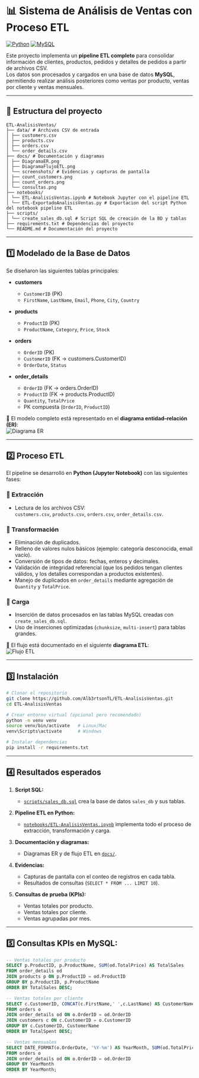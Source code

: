 # 📊 Sistema de Análisis de Ventas con Proceso ETL

[![Python](https://img.shields.io/badge/Python-3.11-blue.svg)](https://www.python.org/)
[![MySQL](https://img.shields.io/badge/MySQL-8.0-orange.svg)](https://www.mysql.com/)

Este proyecto implementa un **pipeline ETL completo** para consolidar información de clientes, productos, pedidos y detalles de pedidos a partir de archivos CSV.  
Los datos son procesados y cargados en una base de datos **MySQL**, permitiendo realizar análisis posteriores como ventas por producto, ventas por cliente y ventas mensuales.

---

## 📂 Estructura del proyecto
```
ETL-AnalisisVentas/
├── data/ # Archivos CSV de entrada
│ ├── customers.csv
│ ├── products.csv
│ ├── orders.csv
│ └── order_details.csv
├── docs/ # Documentación y diagramas
│ ├── DiagramaER.png
│ ├── DiagramaFlujoETL.png
│ └── screenshots/ # Evidencias y capturas de pantalla
│ ├── count_customers.png
│ ├── count_orders.png
│ └── consultas.png
├── notebooks/
│ └── ETL-AnalisisVentas.ipynb # Notebook Jupyter con el pipeline ETL
│ └── ETL-ExportadoAnalisisVentas.py # Exportacion del script Python del notebook pipeline ETL
├── scripts/
│ └── create_sales_db.sql # Script SQL de creación de la BD y tablas
├── requirements.txt # Dependencias del proyecto
└── README.md # Documentación del proyecto
```

---

## 1️⃣ Modelado de la Base de Datos

Se diseñaron las siguientes tablas principales:

- **customers**
  - `CustomerID` (PK)
  - `FirstName`, `LastName`, `Email`, `Phone`, `City`, `Country`

- **products**
  - `ProductID` (PK)
  - `ProductName`, `Category`, `Price`, `Stock`

- **orders**
  - `OrderID` (PK)
  - `CustomerID` (FK → customers.CustomerID)
  - `OrderDate`, `Status`

- **order_details**
  - `OrderID` (FK → orders.OrderID)
  - `ProductID` (FK → products.ProductID)
  - `Quantity`, `TotalPrice`
  - PK compuesta (`OrderID`, `ProductID`)

📌 El modelo completo está representado en el **diagrama entidad–relación (ER)**:  
![Diagrama ER](docs/DiagramaER.png)

---

## 2️⃣ Proceso ETL

El pipeline se desarrolló en **Python (Jupyter Notebook)** con las siguientes fases:

### 🔹 Extracción
- Lectura de los archivos CSV:  
  `customers.csv`, `products.csv`, `orders.csv`, `order_details.csv`.

### 🔹 Transformación
- Eliminación de duplicados.
- Relleno de valores nulos básicos (ejemplo: categoría desconocida, email vacío).
- Conversión de tipos de datos: fechas, enteros y decimales.
- Validación de integridad referencial (que los pedidos tengan clientes válidos, y los detalles correspondan a productos existentes).
- Manejo de duplicados en `order_details` mediante agregación de `Quantity` y `TotalPrice`.

### 🔹 Carga
- Inserción de datos procesados en las tablas MySQL creadas con `create_sales_db.sql`.
- Uso de inserciones optimizadas (`chunksize`, `multi-insert`) para tablas grandes.

📌 El flujo está documentado en el siguiente **diagrama ETL**:  
![Flujo ETL](docs/DiagramaFlujoETL.png)

---

## 3️⃣ Instalación

```bash
# Clonar el repositorio
git clone https://github.com/Alb3rtsonTL/ETL-AnalisisVentas.git
cd ETL-AnalisisVentas

# Crear entorno virtual (opcional pero recomendado)
python -m venv venv
source venv/bin/activate   # Linux/Mac
venv\Scripts\activate      # Windows

# Instalar dependencias
pip install -r requirements.txt
```

---

## 4️⃣ Resultados esperados

1. **Script SQL:**  
   - [`scripts/sales_db.sql`](scripts/sales_db.sql) crea la base de datos `sales_db` y sus tablas.

2. **Pipeline ETL en Python:**  
   - [`notebooks/ETL-AnalisisVentas.ipynb`](notebooks/ETL-AnalisisVentas.ipynb) implementa todo el proceso de extracción, transformación y carga.

3. **Documentación y diagramas:**  
   - Diagramas ER y de flujo ETL en [`docs/`](docs/).

4. **Evidencias:**  
   - Capturas de pantalla con el conteo de registros en cada tabla.  
   - Resultados de consultas (`SELECT * FROM ... LIMIT 10`).  

5. **Consultas de prueba (KPIs):**
   - Ventas totales por producto.
   - Ventas totales por cliente.
   - Ventas agrupadas por mes.

---
## 5️⃣ Consultas KPIs en MySQL:

```sql
-- Ventas totales por producto
SELECT p.ProductID, p.ProductName, SUM(od.TotalPrice) AS TotalSales
FROM order_details od
JOIN products p ON p.ProductID = od.ProductID
GROUP BY p.ProductID, p.ProductName
ORDER BY TotalSales DESC;

-- Ventas totales por cliente
SELECT c.CustomerID, CONCAT(c.FirstName,' ',c.LastName) AS CustomerName, SUM(od.TotalPrice) AS TotalSpent
FROM orders o
JOIN order_details od ON o.OrderID = od.OrderID
JOIN customers c ON c.CustomerID = o.CustomerID
GROUP BY c.CustomerID, CustomerName
ORDER BY TotalSpent DESC;

-- Ventas mensuales
SELECT DATE_FORMAT(o.OrderDate, '%Y-%m') AS YearMonth, SUM(od.TotalPrice) AS TotalSales
FROM orders o
JOIN order_details od ON o.OrderID = od.OrderID
GROUP BY YearMonth
ORDER BY YearMonth;
